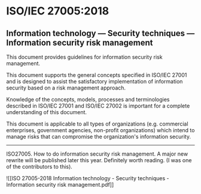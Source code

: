 # ISO/IEC 27005:2018

## Information technology — Security techniques — Information security risk management

This document provides guidelines for information security risk management.

This document supports the general concepts specified in ISO/IEC 27001 and is designed to assist the satisfactory implementation of information security based on a risk management approach.

Knowledge of the concepts, models, processes and terminologies described in ISO/IEC 27001 and ISO/IEC 27002 is important for a complete understanding of this document.

This document is applicable to all types of organizations (e.g. commercial enterprises, government agencies, non-profit organizations) which intend to manage risks that can compromise the organization's information security.

---

ISO27005. How to do information security risk management. A major new rewrite will be published later this year. Definitely worth reading. (I was one of the contributors to this).

![[ISO 27005-2018 Information technology - Security techniques - Information security risk management.pdf]]